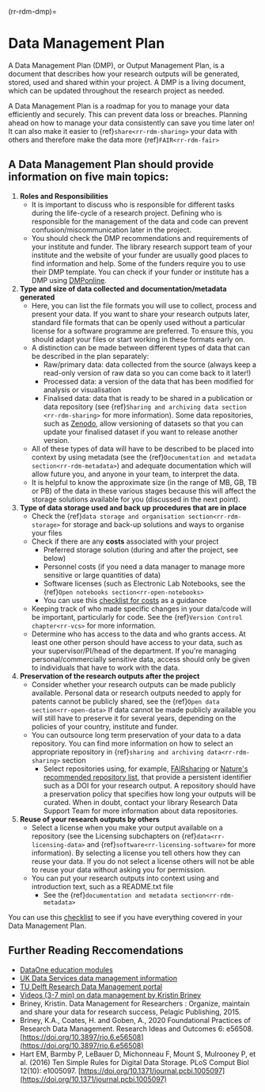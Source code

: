 (rr-rdm-dmp)=
# Data Management Plan

A Data Management Plan (DMP), or Output Management Plan, is a document that describes how your research outputs will be generated, stored, used and shared within your project. 
A DMP is a living document, which can be updated throughout the research project as needed. 

A Data Management Plan is a roadmap for you to manage your data efficiently and securely. 
This can prevent data loss or breaches. 
Planning ahead on how to manage your data consistently can save you time later on! It can also make it easier to {ref}`share<rr-rdm-sharing>` your data with others and therefore make the data more {ref}`FAIR<rr-rdm-fair>`

## A Data Management Plan should provide information on five main topics:

1. **Roles and Responsibilities**
    * It is important to discuss who is responsible for different tasks during the life-cycle of a research project. 
Defining who is responsible for the management of the data and code can prevent confusion/miscommunication later in the project.
    * You should check the DMP recommendations and requirements of your institute and funder. 
The library research support team of your institute and the website of your funder are usually good places to find information and help. 
Some of the funders require you to use their DMP template. 
You can check if your funder or institute has a DMP using [DMPonline](https://dmponline.dcc.ac.uk/).
2. **Type and size of data collected and documentation/metadata generated**
    * Here, you can list the file formats you will use to collect, process and present your data. 
If you want to share your research outputs later, standard file formats that can be openly used without a particular license for a software programme are preferred.
To ensure this, you should adapt your files or start working in these formats early on. 
    * A distinction can be made between different types of data that can be described in the plan separately: 
        * Raw/primary data: data collected from the source (always keep a read-only version of raw data so you can come back to it later!)
        * Processed data: a version of the data that has been modified for analysis or visualisation
        * Finalised data: data that is ready to be shared in a publication or data repository (see {ref}`Sharing and archiving data section <rr-rdm-sharing>` for more information). 
        Some data repositories, such as [Zenodo](https://zenodo.org/), allow versioning of datasets so that you can update your finalised dataset if you want to release another version.
    * All of these types of data will have to be described to be placed into context by using metadata (see the {ref}`Documentation and metadata section<rr-rdm-metadata>`) and adequate documentation which will allow future you, and anyone in your team, to interpret the data. 
    * It is helpful to know the approximate size (in the range of MB, GB, TB or PB) of the data in these various stages because this will affect the storage solutions available for you (discussed in the next point). 
3. **Type of data storage used and back up procedures that are in place** 
    * Check the {ref}`data storage and organisation section<rr-rdm-storage>` for storage and back-up solutions and ways to organise your files 
    * Check if there are any **costs** associated with your project
        * Preferred storage solution (during and after the project, see below)
        * Personnel costs (if you need a data manager to manage more sensitive or large quantities of data)
        * Software licenses (such as Electronic Lab Notebooks, see the {ref}`Open notebooks section<rr-open-notebooks>`
        * You can use this [checklist for costs](https://www.ukdataservice.ac.uk/media/622368/costingtool.pdf) as a guidance
    * Keeping track of who made specific changes in your data/code will be important, particularly for code.
See the {ref}`Version Control chapter<rr-vcs>` for more information.
    * Determine who has access to the data and who grants access. 
At least one other person should have access to your data, such as your supervisor/PI/head of the department. 
If you're managing personal/commercially sensitive data, access should only be given to individuals that have to work with the data. 
4. **Preservation of the research outputs after the project**
    * Consider whether your research outputs can be made publicly available. 
Personal data or research outputs needed to apply for patents cannot be publicly shared, see the {ref}`Open data section<rr-open-data>`
If data cannot be made publicly available you will still have to preserve it for several years, depending on the policies of your country, institute and funder.
    * You can outsource long term preservation of your data to a data repository. 
You can find more information on how to select an appropriate repository in {ref}`sharing and archiving data<rr-rdm-sharing>` section
        * Select repositories using, for example, [FAIRsharing](https://fairsharing.org/) or [Nature's recommended repository list](https://www.springernature.com/gp/authors/research-data-policy/repositories/12327124), that provide a persistent identifier such as a DOI for your research output. 
A repository should have a preservation policy that specifies how long your outputs will be curated. 
When in doubt, contact your library Research Data Support Team for more information about data repositories. 
5. **Reuse of your research outputs by others**
    * Select a license when you make your output available on a repository (see the Licensing subchapters on {ref}`data<rr-licensing-data>` and {ref}`software<rr-licensing-software>` for more information). 
By selecting a license you tell others how they can reuse your data. 
If you do not select a license others will not be able to reuse your data without asking you for permission. 
    * You can put your research outputs into context using and introduction text, such as a README.txt file
        * See the {ref}`documentation and metadata section<rr-rdm-metadata>`

You can use this [checklist](https://www.ukdataservice.ac.uk/manage-data/plan/checklist.aspx) to see if you have everything covered in your Data Management Plan. 

## Further Reading Reccomendations

- [DataOne education modules](https://www.dataone.org/education-modules)
- [UK Data Services data management information](https://www.ukdataservice.ac.uk/manage-data.aspx)
- [TU Delft Research Data Management portal](https://www.tudelft.nl/en/library/current-topics/research-data-management/)
- [Videos (3-7 min) on data management by Kristin Briney](https://www.youtube.com/watch?v=K5_ocBG5xek&list=PLEor4jq8YPgK_sgEiAcpHZLw-62mufXus)
- Briney, Kristin. Data Management for Researchers : Organize, maintain and share your data for research success, Pelagic
Publishing, 2015.
- Briney, K.A., Coates, H. and Goben, A., 2020 Foundational Practices of Research Data Management. Research Ideas and Outcomes 6: e56508. [https://doi.org/10.3897/rio.6.e56508](https://doi.org/10.3897/rio.6.e56508)
- Hart EM, Barmby P, LeBauer D, Michonneau F, Mount S, Mulrooney P, et al. (2016) Ten Simple Rules for Digital Data Storage. PLoS Comput Biol 12(10): e1005097. [https://doi.org/10.1371/journal.pcbi.1005097](https://doi.org/10.1371/journal.pcbi.1005097)
